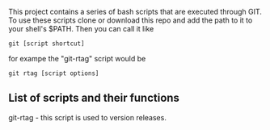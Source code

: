 This project contains a series of bash scripts that are executed through GIT.  To use these scripts clone or download this repo and add the path to it to your shell's $PATH.  Then you can call it like

```
git [script shortcut]
```

for exampe the "git-rtag" script would be 

```
git rtag [script options]
```


## List of scripts and their functions
git-rtag - this script is used to version releases.